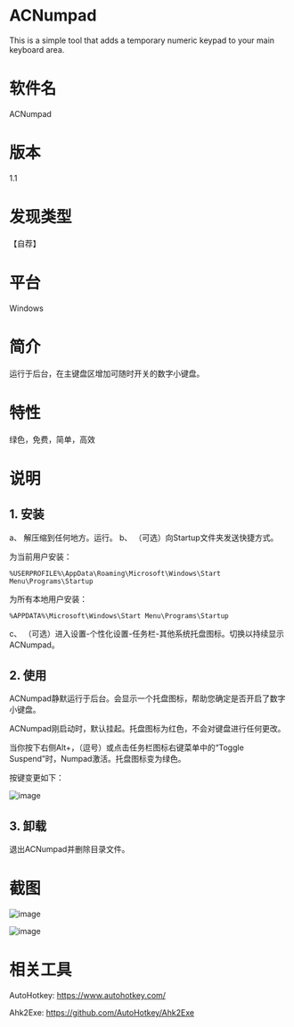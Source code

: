 # ACNumpad
This is a simple tool that adds a temporary numeric keypad to your main keyboard area.

# 软件名

ACNumpad

# 版本

1.1

# 发现类型

【自荐】

# 平台

Windows

# 简介

运行于后台，在主键盘区增加可随时开关的数字小键盘。

# 特性

绿色，免费，简单，高效

# 说明

## 1. 安装
a、 解压缩到任何地方。运行。
b、 （可选）向Startup文件夹发送快捷方式。

为当前用户安装：
```
%USERPROFILE%\AppData\Roaming\Microsoft\Windows\Start Menu\Programs\Startup
```
为所有本地用户安装：
```
%APPDATA%\Microsoft\Windows\Start Menu\Programs\Startup
```

c、 （可选）进入设置-个性化设置-任务栏-其他系统托盘图标。切换以持续显示ACNumpad。

## 2. 使用

ACNumpad静默运行于后台。会显示一个托盘图标，帮助您确定是否开启了数字小键盘。

ACNumpad刚启动时，默认挂起。托盘图标为红色，不会对键盘进行任何更改。

当你按下右侧Alt+，（逗号）或点击任务栏图标右键菜单中的“Toggle Suspend”时，Numpad激活。托盘图标变为绿色。

按键变更如下：

![image](https://user-images.githubusercontent.com/54497232/167413009-dc0d30ec-b7c3-4919-85da-c5b8b00b6fba.png)


## 3. 卸载

退出ACNumpad并删除目录文件。

# 截图

![image](https://user-images.githubusercontent.com/54497232/167413255-97e595f9-1737-4eb3-9895-1504a766f3a2.png)

![image](https://user-images.githubusercontent.com/54497232/167415198-5a6bb9a2-6332-4c58-a2e6-04ca28a98848.png)

# 相关工具

AutoHotkey: https://www.autohotkey.com/

Ahk2Exe: https://github.com/AutoHotkey/Ahk2Exe

